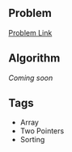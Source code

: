 ## Problem
[Problem Link](https://leetcode.com/problems/3sum/)

## Algorithm
*Coming soon*

## Tags
 - Array
 - Two Pointers
 - Sorting